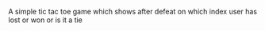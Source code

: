 A simple tic tac toe game which shows after defeat on which index user has lost or won or is it 
a tie 
